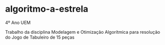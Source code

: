 # algoritmo-a-estrela

4º Ano UEM

Trabalho da disciplina Modelagem e Otimização Algorítmica para resolução do Jogo de Tabuleiro de 15 peças
